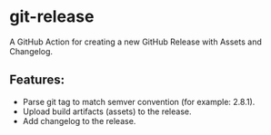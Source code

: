 # git-release
A GitHub Action for creating a new GitHub Release with Assets and Changelog.  

## Features:
- Parse git tag to match semver convention (for example: 2.8.1).  
- Upload build artifacts (assets) to the release.  
- Add changelog to the release.  
